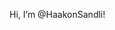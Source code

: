 Hi, I’m @HaakonSandli!


<!---
HaakonSandli/HaakonSandli is a ✨ special ✨ repository because its `README.md` (this file) appears on your GitHub profile.
You can click the Preview link to take a look at your changes.
--->
